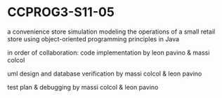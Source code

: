 # CCPROG3-S11-05
a convenience store simulation modeling the operations of a small retail store using object-oriented programming principles in Java

in order of collaboration:
code implementation by leon pavino & massi colcol

uml design and database verification by massi colcol & leon pavino

test plan & debugging by massi colcol & leon pavino
